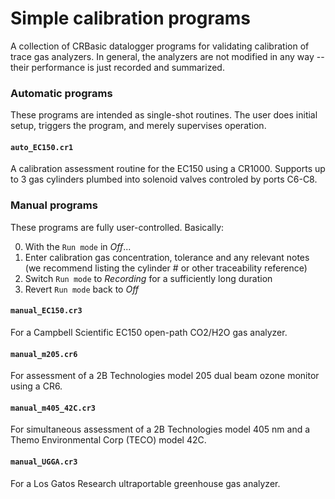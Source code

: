 Simple calibration programs
===========================

A collection of CRBasic datalogger programs for validating calibration of trace
gas analyzers. In general, the analyzers are not modified in any way -- their
performance is just recorded and summarized.

### Automatic programs

These programs are intended as single-shot routines. The user does initial
setup, triggers the program, and merely supervises operation.

#### `auto_EC150.cr1`

A calibration assessment routine for the EC150 using a CR1000. Supports up
to 3 gas cylinders plumbed into solenoid valves controled by ports C6-C8. 


### Manual programs 

These programs are fully user-controlled. Basically:

0. With the `Run mode` in *Off*...
1. Enter calibration gas concentration, tolerance and any relevant notes (we
   recommend listing the cylinder # or other traceability reference)
2. Switch `Run mode` to *Recording* for a sufficiently long duration
3. Revert `Run mode` back to *Off*

#### `manual_EC150.cr3`

For a Campbell Scientific EC150 open-path CO2/H2O gas analyzer. 

#### `manual_m205.cr6`

For assessment of a 2B Technologies model 205 dual beam ozone monitor using a CR6.

#### `manual_m405_42C.cr3`

For simultaneous assessment of a 2B Technologies model 405 nm and a Themo
Environmental Corp (TECO) model 42C.

#### `manual_UGGA.cr3`

For a Los Gatos Research ultraportable greenhouse gas analyzer.

